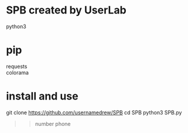 # SPB created by UserLab
python3<br>
# pip
requests<br>
colorama<br>
# install and use
git clone  https://github.com/usernamedrew/SPB
cd SPB 
python3 SPB.py<br>
>> number phone

